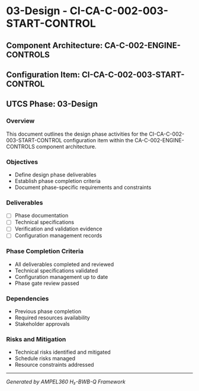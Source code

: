 # 03-Design - CI-CA-C-002-003-START-CONTROL

## Component Architecture: CA-C-002-ENGINE-CONTROLS
## Configuration Item: CI-CA-C-002-003-START-CONTROL
## UTCS Phase: 03-Design

### Overview
This document outlines the design phase activities for the CI-CA-C-002-003-START-CONTROL configuration item within the CA-C-002-ENGINE-CONTROLS component architecture.

### Objectives
- Define design phase deliverables
- Establish phase completion criteria
- Document phase-specific requirements and constraints

### Deliverables
- [ ] Phase documentation
- [ ] Technical specifications
- [ ] Verification and validation evidence
- [ ] Configuration management records

### Phase Completion Criteria
- All deliverables completed and reviewed
- Technical specifications validated
- Configuration management up to date
- Phase gate review passed

### Dependencies
- Previous phase completion
- Required resources availability
- Stakeholder approvals

### Risks and Mitigation
- Technical risks identified and mitigated
- Schedule risks managed
- Resource constraints addressed

---
*Generated by AMPEL360 H₂-BWB-Q Framework*
